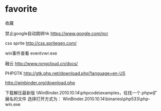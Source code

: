 # favorite
收藏


禁止google自动跳转hk
https://www.google.com/ncr

css sprite 
http://css.spritegen.com/

win事件查看
eventvwr.exe

融云
http://www.rongcloud.cn/docs/

PHPGTK
http://gtk.php.net/download.php?language=en-US


http://winbinder.org/download.php

下载解压最新版
\WinBinder.2010.10.14\phpcode\examples，任找一个.phpw扩展名的文件
选择打开方式为： 
WinBinder.2010.10.14\binaries\php533\php-win.exe

